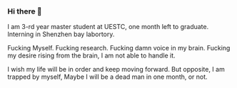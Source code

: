 ### Hi there 👋

I am 3-rd year master student at UESTC, one month left to graduate. Interning in Shenzhen bay labortory.

Fucking Myself. Fucking research. Fucking damn voice in my brain. Fucking my desire rising from the brain, I am not able to handle it.

I wish my life will be in order and keep moving forward. But opposite, I am trapped by myself, Maybe I will be a dead man in one month, or not.


<!--
**chenyangjjj/chenyangjjj** is a ✨ _special_ ✨ repository because its `README.md` (this file) appears on your GitHub profile.

Here are some ideas to get you started:

- 🔭 I’m currently working on ...
- 🌱 I’m currently learning ...
- 👯 I’m looking to collaborate on ...
- 🤔 I’m looking for help with ...
- 💬 Ask me about ...
- 📫 How to reach me: ...
- 😄 Pronouns: ...
- ⚡ Fun fact: ...
-->
